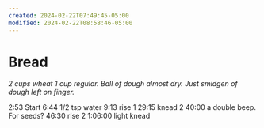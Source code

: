 ```yaml
---
created: 2024-02-22T07:49:45-05:00
modified: 2024-02-22T08:58:46-05:00
---
```


# Bread

*2 cups wheat 1 cup regular. Ball of dough almost dry. Just smidgen of dough left on finger.*

2:53 Start
6:44 1/2 tsp water
9:13 rise 1
29:15 knead 2
40:00 a double beep. For seeds?
46:30 rise 2
1:06:00 light knead
